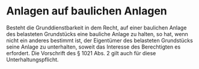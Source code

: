 # Anlagen auf baulichen Anlagen

Besteht die Grunddienstbarkeit in dem Recht, auf einer baulichen Anlage des belasteten Grundstücks eine bauliche Anlage zu halten, so hat, wenn nicht ein anderes bestimmt ist, der Eigentümer des belasteten Grundstücks seine Anlage zu unterhalten, soweit das Interesse des Berechtigten es erfordert. Die Vorschrift des § 1021 Abs. 2 gilt auch für diese Unterhaltungspflicht.